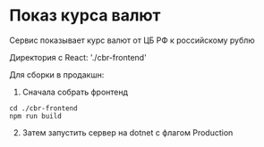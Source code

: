 # Показ курса валют

Сервис показывает курс валют от ЦБ РФ к российскому рублю

Директория с React: './cbr-frontend'

Для сборки в продакшн:
1. Сначала собрать фронтенд
```shell
cd ./cbr-frontend
npm run build
```
2. Затем запустить сервер на dotnet с флагом Production